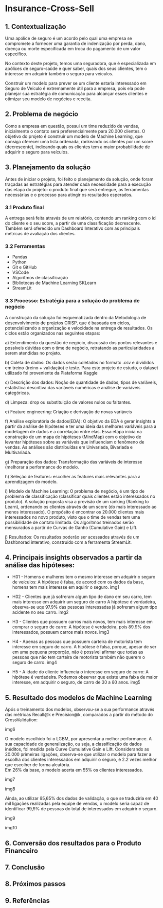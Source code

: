 # Insurance-Cross-Sell
## 1. Contextualização
Uma apólice de seguro é um acordo pelo qual uma empresa se compromete a fornecer uma garantia de indenização por perda, dano, doença ou morte especificada em troca do pagamento de um valor específico. 

No contexto deste projeto, temos uma seguradora, que é especializada em apólices de seguro-saúde e quer saber, quais dos seus clientes, tem o interesse em adquirir também o seguro para veículos.

Construir um modelo para prever se um cliente estaria interessado em Seguro de Veículo é extremamente útil para a empresa, pois ela pode planejar sua estratégia de comunicação para alcançar esses clientes e otimizar seu modelo de negócios e receita.

## 2. Problema de negócio
Como a empresa em questão, possui um time reduzido de vendas, inicialmente o contato será preferencialmente para 20.000 clientes. 
O objetivo do projeto é construir um modelo de Machine Learning, que consiga oferecer uma lista ordenada, rankeando os clientes por um score (decrescente), 
indicando quais os clientes tem a maior probabilidade de adquirir o seguro para veículos.

## 3. Planejamento da solução
Antes de iniciar o projeto, foi feito o planejamento da solução, onde foram traçadas as estratégias para atender cada necessidade para a execução das etapa do projeto: o produto final que será entregue, as ferramentas necessárias e o processo para atingir os resultados esperados.

### 3.1 Produto final
A entrega será feita através de um relatório, contendo um ranking com o id do cliente e o seu score, a partir de uma classificação decrescente.
Também será oferecido um Dashboard Interativo com as principais métricas de avaliação dos clientes.

### 3.2 Ferramentas
* Pandas
* Python
* Git e GitHub
* VSCode
* Algoritmos de classificação
* Bibliotecas de Machine Learning SKLearn
* StreamLit

### 3.3 Processo: Estratégia para a solução do problema de negócio 
A construção da solução foi esquematizada dentro da Metodologia de desenvolvimento de projetos CRISP, que é baseada em ciclos, potencializando a organização e velocidade na entrega de resultados. Os ciclos estão organizados nas seguintes etapas:

a) Entendimento da questão de negócio, discussão dos pontos relevantes e possíveis dúvidas com o time de negócio, retratando as particularidades a serem atendidas no projeto.

b) Coleta de dados: Os dados serão coletados no formato .csv e divididos em treino (treino + validação) e teste. Para este projeto de estudo, o dataset utilizado foi proveniente da Plataforma Kaggle

c) Descrição dos dados: Noção de quantidade de dados, tipos de variáveis, estatística descritiva das variáveis numéricas e análise de variáveis categóricas.

d) Limpeza: drop ou substituição de valores nulos ou faltantes.

e) Feature engineering: Criação e derivação de novas variáveis

f) Análise exploratória de dados(EDA): O objetivo da EDA é gerar insights a partir da análise de hipóteses e ter uma ideia das melhores variáveis para a modelagem de dados e a correlação entre elas. Essa etapa inicia na construção de um mapa de hipóteses (MindMap) com o objetivo de levantar hipóteses sobre as variáveis que influenciam o fenômeno de vendas. As análises são distribuídas em Univariada, Bivariada e Multivariada.

g) Preparação dos dados: Transformação das variáveis de interesse (melhorar a performance do modelo.

h) Seleção de features: escolher as features mais relevantes para a aprendizagem do modelo.

i) Modelo de Machine Learning: O problema de negócio, é um tipo de problema de classificação (classificar quais clientes estão interessados no produto). A solução proposta visa a previsão de um ranking (Ranking to Learn), ordenando os clientes através de um score (do mais interessado ao menos interessado). O propósito é encontrar os 20.000 clientes mais interessados no novo produto, visto que o time de vendas tem uma possibilidade de contato limitada. Os algoritmos treinados serão mensurados a partir de Curvas de Ganho (Cumulative Gain) e Lift.

j) Resultados: Os resultados poderão ser acessados através de um Dashbnorad interativo, construído com a ferramenta StreamLit.

## 4. Principais insights observados a partir da análise das hipóteses:
* H01 - Homens e mulheres tem o mesmo interesse em adquirir o seguro de veículos: A hipótese é falsa, de acorod com os dados da base, homens tem mais interesse em aquirir o seguro. 
img1

* H02 - Clientes que já sofreram algum tipo de dano em seu carro, tem mais interesse em adquirir um seguro de carro A hipótese é verdadeira, observa-se uqe 97.9% das pessoas interessadas já sofreram algum tipo acidente no seu carro.
img2

* H3 - Clientes que possuem carros mais novos, tem mais interesse em comprar o seguro de carro: A hipótese é verdadeira, pois 89.9% dos interessados, possuem carros mais novos.
img3

* H4 - Apenas as pessoas que possuem carteira de motorista tem interesse em seguro de carro. A hipótese é falsa, porque, apesar de ser em uma pequena proporção, não é possível afirmar que todas as pessoas que não tem carteira de motorista também não querem o seguro de carro.
img4

* H5 - A idade do cliente influencia o interesse em seguro de carro: A hipótese é verdadeira. Podemos observar que existe uma faixa de maior interesse, em adquirir o seguro, de carro de 30 a 60 anos.
img5

## 5. Resultado dos modelos de Machine Learning
Após o treinamento dos modelos, observou-se a sua performance através das métricas Recall@k e Precision@k, comparados a partir do método do CrossValidation:

img6

O modelo escolhido foi o LGBM, por apresentar a melhor performance.
A sua capacidade de generalização, ou seja, a classificação de dados inéditos, foi medida pela Curve Cumulative Gain e Lift.
Considerando as 20.000 primeiras ligações, observa-se que utilizar o modelo para fazer a escolha dos clientes interessados em adquirir o seguro, é 2.2 vezes melhor que escolher de forma aleatória.  
Em 26% da base, o modelo acerta em 55% os clientes interessados.

img7

img8

Ainda, ao utilizar 65,65% dos dados de validação, o que se traduziria em 40 mil ligações realizadas pela equipe de vendas, o modelo seria capaz de identificar 99,9% de pessoas do total de interessados em adquirir o seguro.

img9

img10

## 6. Conversão dos resultados para o Produto Financeiro

## 7. Conclusão


## 8. Próximos passos


## 9. Referências
